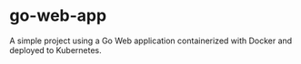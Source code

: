 # go-web-app
A simple project using a Go Web application containerized with Docker and deployed to Kubernetes.

